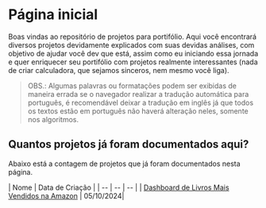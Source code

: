 # Página inicial

Boas vindas ao repositório de projetos para portifólio. Aqui você encontrará diversos projetos devidamente explicados com suas devidas análises, com objetivo de ajudar você dev que está, assim como eu iniciando essa jornada e quer enriquecer seu portifólio com projetos realmente interessantes (nada de criar calculadora, que sejamos sinceros, nem mesmo você liga).

>OBS.: Algumas palavras ou formatações podem ser exibidas de maneira errada se o navegador realizar a tradução automática para português, é recomendável deixar a tradução em inglês já que todos os textos estão em português não haverá alteração neles, somente nos algoritmos.

## Quantos projetos já foram documentados aqui?

Abaixo está a contagem de projetos que já foram documentados nesta página.

| Nome | Data de Criação |
| -- | -- | -- |
| [Dashboard de Livros Mais Vendidos na Amazon](./dashboard_livros_mais_vendidos_na_amazon/) | 05/10/2024|
